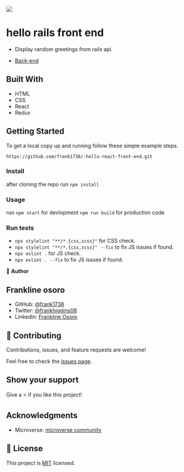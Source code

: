 ![](https://img.shields.io/badge/Rails-front-end-blueviolet)

# hello rails front end

- Display random greetings from rails api.

- [Back-end](https://github.com/frank1738/hello-rails-back-end.git)

## Built With

- HTML
- CSS
- React
- Redux

## Getting Started

To get a local copy up and running follow these simple example steps.

`https://github.com/frank1738/-hello-react-front-end.git`

### Install

after cloning the repo run
`npm install`

### Usage

run
`npm start` for devlopment
`npm run build` for production code

### Run tests

- `npx stylelint "**/*.{css,scss}"` for CSS check.
- `npx stylelint "**/*.{css,scss}" --fix` to fix JS issues if found.
- `npx eslint .` for JS check.
- `npx eslint . --fix` to fix JS issues if found.

👤 **Author**

## Frankline osoro

- GitHub: [@frank1738](https://github.com/frank1738)
- Twitter: [@frankhiggins08](https://twitter.com/frankhiggins08)
- LinkedIn: [Frankline Osoro](http://www.linkedin.com/in/frankline-osoro-b526ba18b)

## 🤝 Contributing

Contributions, issues, and feature requests are welcome!

Feel free to check the [issues page](https://github.com/frank1738/-hello-react-front-end/issues).

## Show your support

Give a ⭐️ if you like this project!

## Acknowledgments

- Microverse: [microverse community](https://github.com/microverseinc)

## 📝 License

This project is [MIT](./MIT) licensed.
